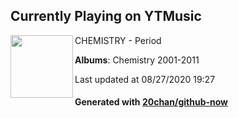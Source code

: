 ## Currently Playing on YTMusic

[<img align="left" width="100" src="https://lh3.googleusercontent.com/E7K2dE8KJzVSPrRXxMyfEbFvufEeOkfb0WjcypTWXns1nas45wFc8Zf1Te1edoVBBlA83qdvoOvPswr6tA">](https://music.youtube.com/channel/UCQh1WcnXjTmIQWIdoWE2k-g)

CHEMISTRY - Period

**Albums**: Chemistry 2001-2011

Last updated at 08/27/2020 19:27

#### Generated with [20chan/github-now](https://github.com/20chan/github-now)


<!--
**20chan/20chan** is a ✨ _special_ ✨ repository because its `README.md` (this file) appears on your GitHub profile.

Here are some ideas to get you started:

- 🔭 I’m currently working on ...
- 🌱 I’m currently learning ...
- 👯 I’m looking to collaborate on ...
- 🤔 I’m looking for help with ...
- 💬 Ask me about ...
- 📫 How to reach me: ...
- 😄 Pronouns: ...
- ⚡ Fun fact: ...
-->
